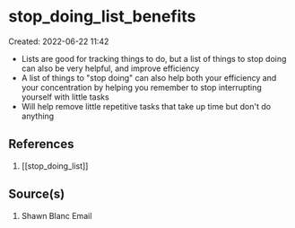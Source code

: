 # stop_doing_list_benefits
Created: 2022-06-22 11:42

- Lists are good for tracking things to do, but a list of things to stop doing can also be very helpful, and improve efficiency
- A list of things to "stop doing" can also help both your efficiency and your concentration by helping you remember to stop interrupting yourself with little tasks
- Will help remove little repetitive tasks that take up time but don't do anything

## References
1. [[stop_doing_list]]

## Source(s)
1. Shawn Blanc Email
